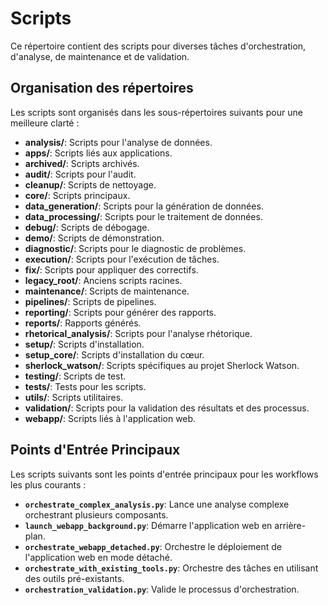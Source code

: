 # Scripts

Ce répertoire contient des scripts pour diverses tâches d'orchestration, d'analyse, de maintenance et de validation.

## Organisation des répertoires

Les scripts sont organisés dans les sous-répertoires suivants pour une meilleure clarté :

- **analysis/**: Scripts pour l'analyse de données.
- **apps/**: Scripts liés aux applications.
- **archived/**: Scripts archivés.
- **audit/**: Scripts pour l'audit.
- **cleanup/**: Scripts de nettoyage.
- **core/**: Scripts principaux.
- **data_generation/**: Scripts pour la génération de données.
- **data_processing/**: Scripts pour le traitement de données.
- **debug/**: Scripts de débogage.
- **demo/**: Scripts de démonstration.
- **diagnostic/**: Scripts pour le diagnostic de problèmes.
- **execution/**: Scripts pour l'exécution de tâches.
- **fix/**: Scripts pour appliquer des correctifs.
- **legacy_root/**: Anciens scripts racines.
- **maintenance/**: Scripts de maintenance.
- **pipelines/**: Scripts de pipelines.
- **reporting/**: Scripts pour générer des rapports.
- **reports/**: Rapports générés.
- **rhetorical_analysis/**: Scripts pour l'analyse rhétorique.
- **setup/**: Scripts d'installation.
- **setup_core/**: Scripts d'installation du cœur.
- **sherlock_watson/**: Scripts spécifiques au projet Sherlock Watson.
- **testing/**: Scripts de test.
- **tests/**: Tests pour les scripts.
- **utils/**: Scripts utilitaires.
- **validation/**: Scripts pour la validation des résultats et des processus.
- **webapp/**: Scripts liés à l'application web.

## Points d'Entrée Principaux

Les scripts suivants sont les points d'entrée principaux pour les workflows les plus courants :

- **`orchestrate_complex_analysis.py`**: Lance une analyse complexe orchestrant plusieurs composants.
- **`launch_webapp_background.py`**: Démarre l'application web en arrière-plan.
- **`orchestrate_webapp_detached.py`**: Orchestre le déploiement de l'application web en mode détaché.
- **`orchestrate_with_existing_tools.py`**: Orchestre des tâches en utilisant des outils pré-existants.
- **`orchestration_validation.py`**: Valide le processus d'orchestration.
